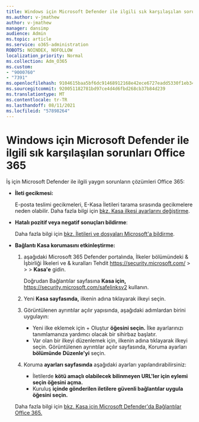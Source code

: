 ```yaml
---
title: Windows için Microsoft Defender ile ilgili sık karşılaşılan sorunları Office 365
ms.author: v-jmathew
author: v-jmathew
manager: dansimp
audience: Admin
ms.topic: article
ms.service: o365-administration
ROBOTS: NOINDEX, NOFOLLOW
localization_priority: Normal
ms.collection: Adm_O365
ms.custom:
- "9000760"
- "7391"
ms.openlocfilehash: 9104615baa5bf6dc91468912168e42ece6727eadd5330f1eb34e2a9170568b26
ms.sourcegitcommit: 920051182781bd97ce4d4d6fbd268cb37b84d239
ms.translationtype: MT
ms.contentlocale: tr-TR
ms.lasthandoff: 08/11/2021
ms.locfileid: "57898264"
---
```

# <a name="fix-common-problems-with-microsoft-defender-for-office-365"></a>Windows için Microsoft Defender ile ilgili sık karşılaşılan sorunları Office 365

İş için Microsoft Defender ile ilgili yaygın sorunların çözümleri Office 365:

- **İleti gecikmesi:**

  E-posta teslimi gecikmeleri, E-Kasa İletileri tarama sırasında gecikmelere neden olabilir. Daha fazla bilgi için [bkz. Kasa ilkesi ayarlarını değiştirme](https://docs.microsoft.com/microsoft-365/security/office-365-security/safe-attachments#safe-attachments-policy-settings).

- **Hatalı pozitif veya negatif sonuçları bildirme**:

  Daha fazla bilgi için [bkz. İletileri ve dosyaları Microsoft'a bildirme](https://docs.microsoft.com/microsoft-365/security/office-365-security/report-junk-email-messages-to-microsoft).

- **Bağlantı Kasa korumasını etkinleştirme:**

  1. aşağıdaki Microsoft 365 Defender portalında, İlkeler bölümündeki & İşbirliği İlkeleri ve & kuralları Tehdit <https://security.microsoft.com/>  \>  \>  \> **Kasa'e** gidin. 

     Doğrudan Bağlantılar sayfasına **Kasa için,** <https://security.microsoft.com/safelinksv2> kullanın.

  2. Yeni **Kasa sayfasında,** ilkenin adına tıklayarak ilkeyi seçin.
  3. Görüntülenen ayrıntılar açılır yapısında, aşağıdaki adımlardan birini uygulayın:
     - Yeni ilke eklemek için + Oluştur **öğesini seçin.** İlke ayarlarınızı tanımlamanıza yardımcı olacak bir sihirbaz başlatır.
     - Var olan bir ilkeyi düzenlemek için, ilkenin adına tıklayarak ilkeyi seçin. Görüntülenen ayrıntılar açılır sayfasında, Koruma ayarları **bölümünde** **Düzenle'yi** seçin.
  4. Koruma **ayarları sayfasında** aşağıdaki ayarları yapılandırabilirsiniz:
     - İletilerde **kötü amaçlı olabilecek bilinmeyen URL'ler için eylemi seçin öğesini açma.**
     - Kuruluş **içinde gönderilen iletilere güvenli bağlantılar uygula öğesini seçin.**

  Daha fazla bilgi için [bkz. Kasa için Microsoft Defender'da Bağlantılar Office 365.](https://docs.microsoft.com/microsoft-365/security/office-365-security/set-up-safe-links-policies)
